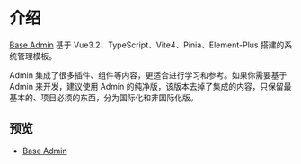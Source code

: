 #  介绍



[Base Admin](https://vue3-admin.youngkbt.cn/) 基于 Vue3.2、TypeScript、Vite4、Pinia、Element-Plus 搭建的系统管理模板。

Admin 集成了很多插件、组件等内容，更适合进行学习和参考。如果你需要基于 Admin 来开发，建议使用 Admin 的纯净版，该版本去掉了集成的内容，只保留最基本的、项目必须的东西，分为国际化和非国际化版。

## 预览

- [Base Admin](https://vue3-admin.youngkbt.cn/) 


